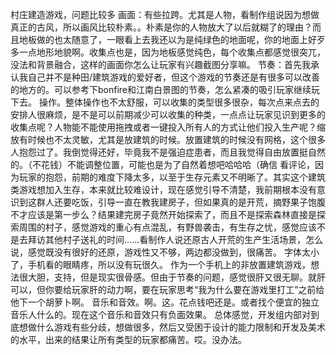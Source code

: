 村庄建造游戏，问题比较多
画面：有些拉跨。尤其是人物，看制作组说因为想做真正的古风，所以画风比较朴素。。朴素是你的人物放大了以后就糊了的理由？而且地板做的也太随意了，一眼看上去我还以为是纯绿色的地面呢，你的地面上好歹多一点地形地貌啊。收集点也是，因为地板感觉纯色，每个收集点都感觉很突兀，没法和背景融合，这样的画面你怎么让玩家有兴趣截图分享嘛。
节奏：首先我承认我自己并不是种田/建筑游戏的爱好者，但这个游戏的节奏还是有很多可以改善的地方的。可以参考下bonfire和江南白景图的节奏，怎么紧凑的吸引玩家继续玩下去。
操作。整体操作也不太舒服，可以收集的类型很多很杂，每次点来点去的安排人很麻烦，是不是可以前期减少可以收集的种类，一点点让玩家见识到更多的收集点呢？人物能不能使用拖拽或者一键投入所有人的方式让他们投入生产呢？缩放有时候也不太灵敏，尤其是放建筑的时候。放置建筑的时候没有网格，这个很多人抱怨过了。我倒觉得还好，毕竟我不是强迫症患者，而且我觉得自由放置挺自然的。（不花钱）不能调整位置，可能也是为了自然着想吧哈哈哈（确信
看评论，因为玩家的抱怨，前期的难度下降太多，以至于生存元素又不明晰了。其实这个建筑类游戏想加入生存，本来就比较难设计，现在感觉引导不清楚，我前期根本没有意识到这群人还要吃饭，引导一直在教我建房子，但如果真的是开荒，摘野果子饱腹不才应该是第一步么？结果建完房子竟然开始探索了，而且不是探索森林直接是探索周围的村子，感觉游戏的重心有点混乱，有野兽袭击，有生存之忧，感觉应该不是去拜访其他村子送礼的时间……看制作人说还原古人开荒的生产生活场景，怎么说，感觉既没有很好的还原，游戏性又不够，两边都没做到，很痛苦。
字体太小了，手机看的眼睛疼，所以没有玩很久。
作为一个手机上的非放置建筑游戏，想法很大胆，支持，但是现实很骨感。但由于节奏的问题，感觉很肝又很无聊。就肝可以，但你要给玩家肝的动力啊，要在玩家思考“我为什么要在游戏里打工”之前给他下一个胡萝卜啊。
音乐和音效。啊。这。花点钱吧还是。或者找个便宜的独立音乐人什么的。现在这个音乐和音效只有负面效果。
总体感觉，开发组内部对到底想做什么游戏有些分歧，想做很多，然后又受困于设计的能力限制和开发及美术的水平，出来的结果让所有类型的玩家都痛苦。哎。没办法。